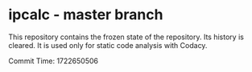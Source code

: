# ipcalc - master branch

This repository contains the frozen state of the repository.
Its history is cleared. It is used only for static code
analysis with Codacy.

Commit Time: 1722650506